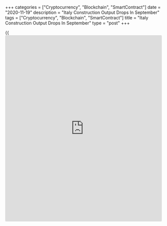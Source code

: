 +++
categories = ["Cryptocurrency", "Blockchain", "SmartContract"]
date = "2020-11-19"
description = "Italy Construction Output Drops In September"
tags = ["Cryptocurrency", "Blockchain", "SmartContract"]
title = "Italy Construction Output Drops In September"
type = "post"
+++

{{<iframe id="large-banner" src="https://www.bounty.group/#slide=18.0" width="100%" height="600" scrolling="no" style="border: 0px solid rgb(216, 221, 230); border-radius: 3px;">}}

Italy's construction output fell for the first time in five months in
September, data from the statistical office ISTAT showed on Thursday.

The construction output dropped a seasonally adjusted 8.1 percent month-
on-month in September, after a 12.6 percent rise in August.

On a yearly basis, the construction output rose a working day adjusted
5.1 percent in September, after a 13.4 percent growth in the prior
month.

On an unadjusted basis, construction output increased 8.8 percent in
September, after a 13.4 percent rise in the prior month.

In the January to September period, construction output decreased a
[calendar](https://www.fintechee.com/web-trader/)-adjusted 12.0 percent and declined 11.5 percent in the
unadjusted series.

For comments and feedback [contact](https://www.playgroundfx.com/contact/): editorial@rtt[news](https://www.letsplayfx.com/blog/forex-news-website/).com

[Economic News][1]

 **What parts of the world are seeing the best (and worst) economic
performances lately? Click[here][2] to check out our [Econ Scorecard][2]
and find out! See up-to-the-moment [ranking](https://www.playgroundfx.com/blog/crypto-exchange-ranking/)s for the best and worst
performers in [GDP][3], [unemployment rate][4], [inflation][5] and much
more.**

   1. www.rtt[news](https://www.letsplayfx.com/blog/forex-news-website/).com/Content/EconomicNews.aspx
   2. www.rtt[news](https://www.letsplayfx.com/blog/forex-news-website/).com/economic-scorecard/world-rank/PPI/highest-performance.aspx
   3. www.rtt[news](https://www.letsplayfx.com/blog/forex-news-website/).com/economic-scorecard/world-rank/GDP/highest-performance.aspx
   4. www.rtt[news](https://www.letsplayfx.com/blog/forex-news-website/).com/economic-scorecard/world-rank/unemployment-rate/lowest-performance.aspx
   5. www.rtt[news](https://www.letsplayfx.com/blog/forex-news-website/).com/economic-scorecard/world-rank/CPI/highest-performance.aspx